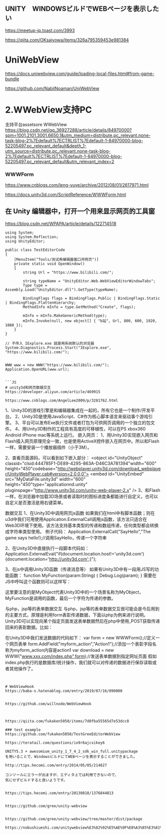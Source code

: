## UNITY　WINDOWSビルドでWEBページを表示したい
https://meetup-jp.toast.com/3993

https://qiita.com/OKsaiyowa/items/326a795359453e981384

# UniWebView
https://docs.uniwebview.com/guide/loading-local-files.html#from-game-bundle

https://github.com/NabilNoaman/UniWebView

# 2.WWebView支持PC
支持平台assetsore WWebView
https://blog.csdn.net/qq_36927288/article/details/84970000?spm=1001.2101.3001.6650.1&utm_medium=distribute.pc_relevant.none-task-blog-2%7Edefault%7ECTRLIST%7Edefault-1-84970000-blog-52205497.pc_relevant_default&depth_1-utm_source=distribute.pc_relevant.none-task-blog-2%7Edefault%7ECTRLIST%7Edefault-1-84970000-blog-52205497.pc_relevant_default&utm_relevant_index=2

### WWWForm
https://www.cnblogs.com/leng-yuye/archive/2012/08/01/2617971.html

https://docs.unity3d.com/ScriptReference/WWWForm.html

## 在 Unity 编辑器中，打开一个用来显示网页的工具窗
https://blog.csdn.net/WPAPA/article/details/122714518

```unity
using System;
using System.Reflection;
using UnityEditor;

public class TestEditorCode
{
    [MenuItem("Tools/测试用编辑器窗口开网页")]
    private static void OpenWindow()
    {
        string Url = "https://www.bilibili.com/";

        string typeName = "UnityEditor.Web.WebViewEditorWindowTabs";
        Type type = Assembly.Load("UnityEditor.dll").GetType(typeName);

        BindingFlags flags = BindingFlags.Public | BindingFlags.Static | BindingFlags.FlattenHierarchy;
        MethodInfo mInfo = type.GetMethod("Create", flags);
        
        mInfo = mInfo.MakeGenericMethod(type);
        mInfo.Invoke(null, new object[] { "b站", Url, 800, 600, 1920, 1080 });
    }
}

// 不传入 IExplore.exe 就是用系统默认的浏览器
System.Diagnostics.Process.Start("IExplore.exe", "https://www.bilibili.com/");


WWW www = new WWW("https://www.bilibili.com/");
Application.OpenURL(www.url);


```JS
# unity3d和网页数据交互
https://developer.aliyun.com/article/469915

https://www.cnblogs.com/AngelLee2009/p/3281762.html

```
1、Unity3D的游戏引擎是和编辑器集成在一起的，所有它也是一个制作/开发平台。
2、Unity3D是使用JavaScript、C#作为核心脚本语言来驱动事个游戏引擎。
3、平台可以发布Exe执行文件或者打包为可供网页调用的一个独立的包文件。
4、用Unity3D制作的工程具有高度的可移植性，可以在PS xbox360 Android iPhone mac等系统上运行。
嵌入网页：
1、用Unity3D实现嵌入网页和Flash插入网页原理完全一致，也是使用ActiveX控件嵌入在网页中。所以和Flash一样，需要安装一个播放器插件（小于3M）。
 
2、查看页面源码，可以看到如下嵌入部分：
<object id="UnityObject" classid="clsid:444785F1-DE89-4295-863A-D46C3A781394"width="600" height="450"codebase="http://webplayer.unity3d.com/download_webplayer/UnityWebPlayer.cab#version=2,0,0,0">
         <param name="src" value="MyDataFile.unity3d" />
         <embed id="UnityEmbed" src="MyDataFile.unity3d" width="600" height="450"type="applicationnd.unity" pluginspage="http://www.unity3d.com/unity-web-player-2.x" />
</object>
3、和Flash一样，在浏览器中加载3D场景或者读取时的图标进度条都能进行自定义，也可以自定义是否激活是用右键菜单。
 
数据交互
1、在Unity3D中调用网页js函数
         如果我们在html中有脚本函数；则在u3d中我们可用使用Application.ExternalCall调用js函数，该方法只适合在Web3D环境下使用。该方法支持基本类型的传递和数组传递，任何类型都会转换成字符串类型使用。
例子代码：
Application.ExternalCall("SayHello","The game says hello!);//调用SayHello，传递一个字符串
 
2、在Unity3D中直接执行一段脚本代码如：
Application.ExternalEval("if(document.location.host!='unity3d.com'){document.location='http://unity3d.com';}");
 
3、在js中调用Unity3D函数（传递消息等）
如果有Unity3D中有一段用JS写的功能函数：
function MyFunction(param:String)
{
         Debug.Log(param);
}
需要在JS中呼叫这个函数则可以这样写：
<script type="text/javascript" language="javascript">
SaySomethingToUnity(document.getElementById("UnityContent").SendMessage("MyObject","MyFunction","Hello fom a web page!"););
</script>
这里要注意的是MyObject代表Unity3D中的一个场景名称为MyObject，MyFunction是调用的函数，最后一个字符为传递的参数。
 
与php，jsp等的表单数据交互
         与php，jsp等的表单数据交互很可能会是今后用到的主要方式，原理是利用form表彰传递数据，下面以php为例来进行说明。
         Unity3D可以实现向某个指定页面发送表单数据然后在php中使用_POST获取传递回来的表彰数据。比如：
<?php
         $action = $_POST["myform_action"];//定义一个变量$action用来获取页面传递过来的表单数据
         if($action!=""){
                  echo $action;//如果接收到了数据则打印出数据内容
         }
?>
在Unity3D中我们发送数据的代码如下：
var form = new WWWForm();//定义一个网页表单
form.AddField("myform_action","Action1");//添加一个表彰字段名称为myform_action内容是action1
var download = new WWW("www.xxx.com/index.php",form);//发送表单数据到指定网址页面
假如index.php执行的是数据库/统计操作，我们就可以对传递的数据进行保存读取或者其他操作了。 
```


# WebViewHook
https://baba-s.hatenablog.com/entry/2019/07/16/090000


https://github.com/willnode/WebViewHook



https://qiita.com/fukaken5050/items/7d0fba55565d7e53dcc8

### test example
https://github.com/fukaken5050/TestGreeEditorWebView

https://teratail.com/questions/io9r6ajcxikey6

UNITY5.3 + awesomium_unity_1_7_4_2_sdk_win_full.unitypackage
を用いることで、WindowsビルドにてWEBページを表示することができました。

http://tips.hecomi.com/entry/2014/05/05/214827

コンソールにエラーが出ますが、エディタ上では利用できないので、
気にせずビルドすると良いようです。


https://tips.hecomi.com/entry/20130818/1376844813


https://github.com/gree/unity-webview


https://github.com/gree/unity-webview/tree/master/dist/package

https://nobushiueshi.com/unitywebview%E3%82%92%E5%AE%9F%E8%A3%85%E3%81%99%E3%82%8B%E6%96%B9%E6%B3%95/



